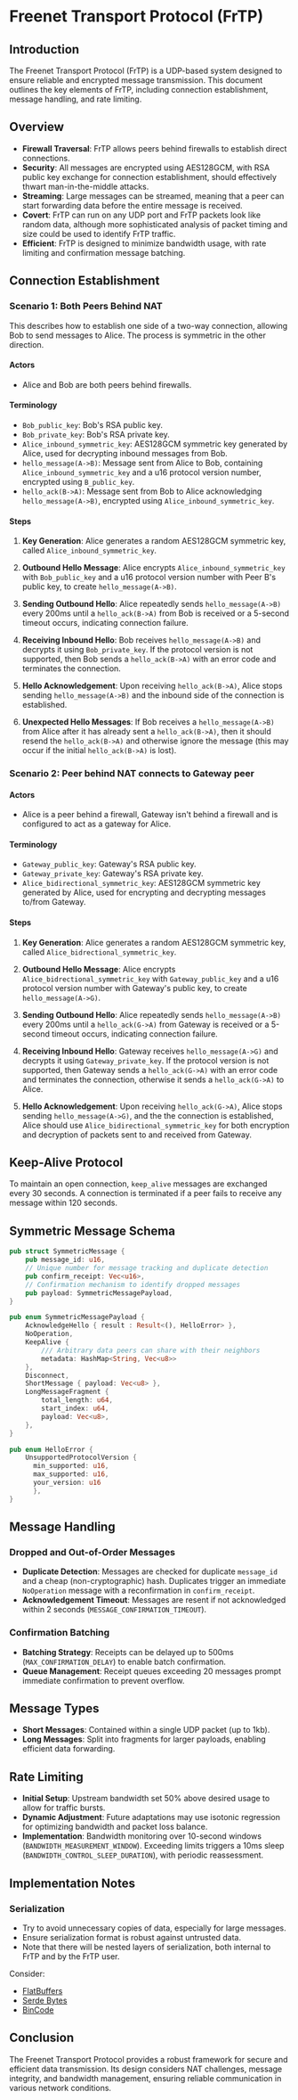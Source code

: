 # Freenet Transport Protocol (FrTP)

## Introduction

The Freenet Transport Protocol (FrTP) is a UDP-based system designed to ensure reliable and encrypted
message transmission. This document outlines the key elements of FrTP, including connection 
establishment, message handling, and rate limiting.

## Overview

* **Firewall Traversal**: FrTP allows peers behind firewalls to establish direct connections.
* **Security**: All messages are encrypted using AES128GCM, with RSA public key exchange for
  connection establishment, should effectively thwart man-in-the-middle attacks.
* **Streaming**: Large messages can be streamed, meaning that a peer can start forwarding data
  before the entire message is received.
* **Covert**: FrTP can run on any UDP port and FrTP packets look like random data, although more
   sophisticated analysis of packet timing and size could be used to identify FrTP traffic.
* **Efficient**: FrTP is designed to minimize bandwidth usage, with rate limiting and confirmation
   message batching.

## Connection Establishment

### Scenario 1: Both Peers Behind NAT

This describes how to establish one side of a two-way connection, allowing Bob to send messages
to Alice. The process is symmetric in the other direction.

#### Actors

* Alice and Bob are both peers behind firewalls.

#### Terminology
* `Bob_public_key`: Bob's RSA public key.
* `Bob_private_key`: Bob's RSA private key.
* `Alice_inbound_symmetric_key`: AES128GCM symmetric key generated by Alice, used for decrypting
  inbound messages from Bob.
* `hello_message(A->B)`: Message sent from Alice to Bob, containing `Alice_inbound_symmetric_key`
  and a u16 protocol version number, encrypted using `B_public_key`.
* `hello_ack(B->A)`: Message sent from Bob to Alice acknowledging `hello_message(A->B)`,
  encrypted using `Alice_inbound_symmetric_key`.

#### Steps

1. **Key Generation**: Alice generates a random AES128GCM symmetric key,
   called `Alice_inbound_symmetric_key`.

2. **Outbound Hello Message**: Alice encrypts `Alice_inbound_symmetric_key` with `Bob_public_key` and 
   a u16 protocol version number with Peer B's public key, to create `hello_message(A->B)`.

3. **Sending Outbound Hello**: Alice repeatedly sends `hello_message(A->B)` every 200ms until
   a `hello_ack(B->A)` from Bob is received or a 5-second timeout occurs, indicating connection 
   failure.

4. **Receiving Inbound Hello**: Bob receives `hello_message(A->B)` and decrypts it using
   `Bob_private_key`. If the protocol version is not supported, then Bob sends a `hello_ack(B->A)`
   with an error code and terminates the connection.

5. **Hello Acknowledgement**: Upon receiving `hello_ack(B->A)`, Alice stops sending `hello_message(A->B)`
   and the inbound side of the connection is established.

6. **Unexpected Hello Messages**: If Bob receives a `hello_message(A->B)` from Alice after
   it has already sent a `hello_ack(B->A)`, then it should resend the `hello_ack(B->A)` and
   otherwise ignore the message (this may occur if the initial `hello_ack(B->A)` is lost).

### Scenario 2: Peer behind NAT connects to Gateway peer

#### Actors

* Alice is a peer behind a firewall, Gateway isn't behind a firewall and is configured to act as a
  gateway for Alice.

#### Terminology

* `Gateway_public_key`: Gateway's RSA public key.
* `Gateway_private_key`: Gateway's RSA private key.
* `Alice_bidirectional_symmetric_key`: AES128GCM symmetric key generated by Alice, used for encrypting
  and decrypting messages to/from Gateway.

#### Steps

1. **Key Generation**: Alice generates a random AES128GCM symmetric key,
   called `Alice_bidrectional_symmetric_key`.

2. **Outbound Hello Message**: Alice encrypts `Alice_bidrectional_symmetric_key` with `Gateway_public_key` and 
   a u16 protocol version number with Gateway's public key, to create `hello_message(A->G)`.

3. **Sending Outbound Hello**: Alice repeatedly sends `hello_message(A->B)` every 200ms until
   a `hello_ack(G->A)` from Gateway is received or a 5-second timeout occurs, indicating connection 
   failure.

4. **Receiving Inbound Hello**: Gateway receives `hello_message(A->G)` and decrypts it using
    `Gateway_private_key`. If the protocol version is not supported, then Gateway sends a `hello_ack(G->A)`
    with an error code and terminates the connection, otherwise it sends a `hello_ack(G->A)` to Alice.

5. **Hello Acknowledgement**: Upon receiving `hello_ack(G->A)`, Alice stops sending `hello_message(A->G)`,
    and the the connection is established, Alice should use `Alice_bidirectional_symmetric_key` for
    both encryption and decryption of packets sent to and received from Gateway.

## Keep-Alive Protocol

To maintain an open connection, `keep_alive` messages are exchanged every 30 seconds. A connection 
is terminated if a peer fails to receive any message within 120 seconds.

## Symmetric Message Schema

```rust
pub struct SymmetricMessage {
    pub message_id: u16,
    // Unique number for message tracking and duplicate detection
    pub confirm_receipt: Vec<u16>,
    // Confirmation mechanism to identify dropped messages
    pub payload: SymmetricMessagePayload,
}

pub enum SymmetricMessagePayload {
    AcknowledgeHello { result : Result<(), HelloError> },
    NoOperation,
    KeepAlive {
        /// Arbitrary data peers can share with their neighbors
        metadata: HashMap<String, Vec<u8>> 
    },
    Disconnect,
    ShortMessage { payload: Vec<u8> },
    LongMessageFragment {
        total_length: u64,
        start_index: u64,
        payload: Vec<u8>,
    },
}

pub enum HelloError {
    UnsupportedProtocolVersion {
      min_supported: u16, 
      max_supported: u16, 
      your_version: u16
      },
}
``` 

## Message Handling

### Dropped and Out-of-Order Messages

- **Duplicate Detection**: Messages are checked for duplicate `message_id` and a cheap
  (non-cryptographic) hash. Duplicates trigger an immediate `NoOperation` message with 
  a reconfirmation in `confirm_receipt`.
- **Acknowledgement Timeout**: Messages are resent if not acknowledged within 2 seconds 
  (`MESSAGE_CONFIRMATION_TIMEOUT`).

### Confirmation Batching

- **Batching Strategy**: Receipts can be delayed up to 500ms (`MAX_CONFIRMATION_DELAY`) to enable
  batch confirmation.
- **Queue Management**: Receipt queues exceeding 20 messages prompt immediate confirmation to
  prevent overflow.

## Message Types

- **Short Messages**: Contained within a single UDP packet (up to 1kb).
- **Long Messages**: Split into fragments for larger payloads, enabling efficient data forwarding.

## Rate Limiting

- **Initial Setup**: Upstream bandwidth set 50% above desired usage to allow for traffic bursts.
- **Dynamic Adjustment**: Future adaptations may use isotonic regression for optimizing bandwidth
  and packet loss
  balance.
- **Implementation**: Bandwidth monitoring over 10-second windows (`BANDWIDTH_MEASUREMENT_WINDOW`).
  Exceeding limits
  triggers a 10ms sleep (`BANDWIDTH_CONTROL_SLEEP_DURATION`), with periodic reassessment.

## Implementation Notes

### Serialization

* Try to avoid unnecessary copies of data, especially for large messages.
* Ensure serialization format is robust against untrusted data.
* Note that there will be nested layers of serialization, both internal to FrTP and
  by the FrTP user.

Consider:
* [FlatBuffers](https://crates.io/crates/flatbuffers/)
* [Serde Bytes](https://docs.rs/serde_bytes/latest/serde_bytes/)
* [BinCode](https://github.com/bincode-org/bincode)

## Conclusion

The Freenet Transport Protocol provides a robust framework for secure and efficient data
transmission. Its design considers NAT challenges, message integrity, and bandwidth management, 
ensuring reliable communication in various network conditions.